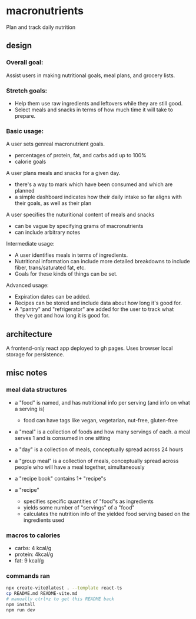 # macronutrients

Plan and track daily nutrition

## design

### Overall goal:

Assist users in making nutritional goals, meal plans, and grocery lists.

### Stretch goals:

- Help them use raw ingredients and leftovers while they are still good.
- Select meals and snacks in terms of how much time it will take to prepare.

### Basic usage:

A user sets genreal macronutrient goals.

- percentages of protein, fat, and carbs add up to 100%
- calorie goals

A user plans meals and snacks for a given day.

- there's a way to mark which have been consumed and which are planned
- a simple dashboard indicates how their daily intake so far aligns with their goals, as well as their plan

A user specifies the nuturitional content of meals and snacks

- can be vague by specifying grams of macronutrients
- can include arbitrary notes

Intermediate usage:

- A user identifies meals in terms of ingredients.
- Nutritional information can include more detailed breakdowns to include fiber, trans/saturated fat, etc.
- Goals for these kinds of things can be set.

Advanced usage:

- Expiration dates can be added.
- Recipes can be stored and include data about how long it's good for.
- A "pantry" and "refrigerator" are added for the user to track what they've got and how long it is good for.

## architecture

A frontend-only react app deployed to gh pages.
Uses browser local storage for persistence.

## misc notes

### meal data structures

- a "food" is named, and has nutritional info per serving (and info on what a serving is)
    - food can have tags like vegan, vegetarian, nut-free, gluten-free
- a "meal" is a collection of foods and how many servings of each. a meal serves 1 and is consumed in one sitting
- a "day" is a collection of meals, conceptually spread across 24 hours
- a "group meal" is a collection of meals, conceptually spread across people who will have a meal together, simultaneously

- a "recipe book" contains 1+ "recipe"s
- a "recipe"
    - specifies specific quantities of "food"s as ingredients
    - yields some number of "servings" of a "food"
    - calculates the nutrition info of the yielded food serving based on the ingredients used

### macros to calories

- carbs: 4 kcal/g
- protein: 4kcal/g
- fat: 9 kcal/g

### commands ran

```bash
npx create-vite@latest . --template react-ts
cp README.md README-vite.md
# manually ctrl+z to get this README back
npm install
npm run dev
```
